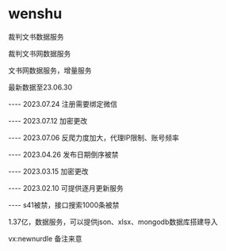 # wenshu
裁判文书数据服务

裁判文书网数据服务

文书网数据服务，增量服务


最新数据至23.06.30

---- 2023.07.24 注册需要绑定微信

---- 2023.07.12 加密更改

---- 2023.07.06 反爬力度加大，代理IP限制、账号频率

---- 2023.04.26 发布日期倒序被禁

---- 2023.03.15 加密更改

---- 2023.02.10 可提供逐月更新服务

---- s41被禁，接口搜索1000条被禁


1.37亿，数据服务，可以提供json、xlsx、mongodb数据库搭建导入

vx:newnurdle 备注来意
